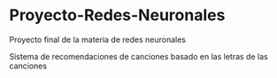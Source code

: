 # Proyecto-Redes-Neuronales
Proyecto final de la materia de redes neuronales

Sistema de recomendaciones de canciones basado en las letras de las canciones
